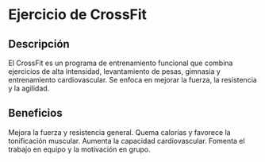 # Ejercicio de CrossFit

## Descripción
El CrossFit es un programa de entrenamiento funcional que combina ejercicios de alta intensidad, levantamiento de pesas, gimnasia y entrenamiento cardiovascular. Se enfoca en mejorar la fuerza, la resistencia y la agilidad.

## Beneficios
Mejora la fuerza y resistencia general.
Quema calorías y favorece la tonificación muscular.
Aumenta la capacidad cardiovascular.
Fomenta el trabajo en equipo y la motivación en grupo.




















